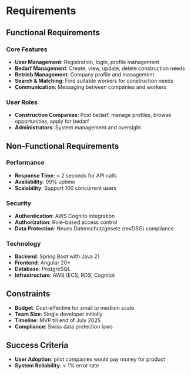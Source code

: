 # Requirements

## Functional Requirements


### Core Features

- **User Management**: Registration, login, profile management
- **Bedarf Management**: Create, view, update, delete construction needs
- **Betrieb Management**: Company profile and management
- **Search & Matching**: Find suitable workers for construction needs
- **Communication**: Messaging between companies and workers

### User Roles

- **Construction Companies**: Post bedarf, manage profiles, browse opportunities, apply for bedarf
- **Administrators**: System management and oversight

## Non-Functional Requirements


### Performance

- **Response Time**: < 2 seconds for API calls
- **Availability**: 99% uptime
- **Scalability**: Support 100 concurrent users

### Security

- **Authentication**: AWS Cognito integration
- **Authorization**: Role-based access control
- **Data Protection**: Neues Datenschutzgesetz (revDSG) compliance

### Technology

- **Backend**: Spring Boot with Java 21
- **Frontend**: Angular 20+
- **Database**: PostgreSQL
- **Infrastructure**: AWS (ECS, RDS, Cognito)

## Constraints

- **Budget**: Cost-effective for small to medium scale
- **Team Size**: Single developer initially
- **Timeline**: MVP till end of July 2025
- **Compliance**: Swiss data protection laws

## Success Criteria

- **User Adoption**: pilot companies would pay money for product
- **System Reliability**: < 1% error rate
